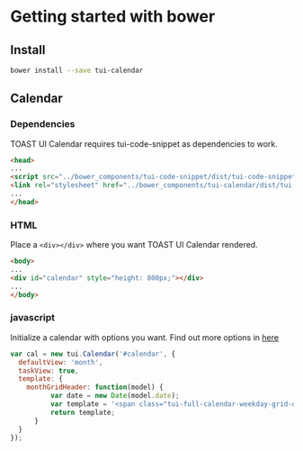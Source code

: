 # Getting started with bower

## Install

```sh
bower install --save tui-calendar
```

## Calendar

### Dependencies

TOAST UI Calendar requires tui-code-snippet as dependencies to work.

```html
<head>
...
<script src="../bower_components/tui-code-snippet/dist/tui-code-snippet.js"></script>
<link rel="stylesheet" href="../bower_components/tui-calendar/dist/tui-calendar.css">
...
</head>
```

### HTML

Place a `<div></div>` where you want TOAST UI Calendar rendered.

```html
<body>
...
<div id="calendar" style="height: 800px;"></div>
...
</body>
```

### javascript

Initialize a calendar with options you want. Find out more options in [here](https://nhn.github.io/tui.calendar/latest/Options)

```javascript
var cal = new tui.Calendar('#calendar', {
  defaultView: 'month',
  taskView: true,
  template: {
    monthGridHeader: function(model) {
          var date = new Date(model.date);
          var template = '<span class="tui-full-calendar-weekday-grid-date">' + date.getDate() + '</span>';
          return template;
      }
  }
});
```
